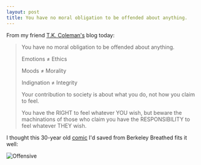 ```yaml
---
layout: post
title: You have no moral obligation to be offended about anything.
---
```


From my friend [T.K. Coleman's](http://tkcoleman.com/2019/04/10/on-being-offended/) blog today:

<blockquote><p>You have no moral obligation to be offended about anything.</p>

<p>Emotions ≠ Ethics</p>

<p>Moods ≠ Morality</p>

<p>Indignation ≠ Integrity</p>

<p>Your contribution to society is about what you do, not how you claim to feel.</p>

<p>You have the RIGHT to feel whatever YOU wish, but beware the machinations of those who claim you have the RESPONSIBILITY to feel whatever THEY wish.</p></blockquote>

I thought this 30-year old [comic](https://www.reddit.com/r/funny/comments/2rvsbh/berkeley_breathed_nailed_it_thirty_years_ago/) I'd saved from Berkeley Breathed fits it well:

![Offensive](/commonplace/assets/images/offensive.jpg)
